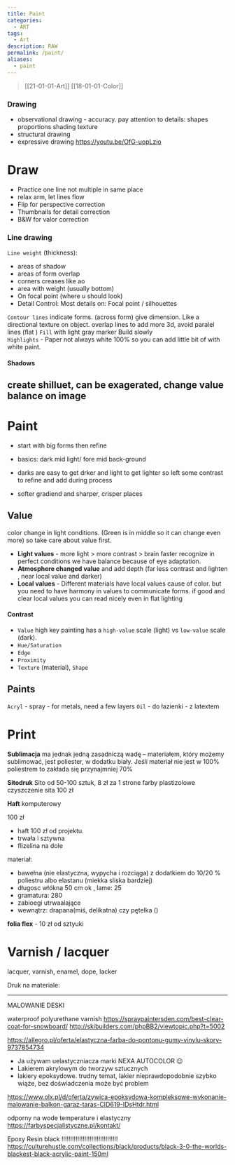 ```yaml
---
title: Paint
categories:
  - ART
tags:
  - Art
description: RAW
permalink: /paint/
aliases:
  - paint
---
```

> [[21-01-01-Art]]  [[18-01-01-Color]]



### Drawing 
- observational drawing - accuracy. pay attention to details: shapes proportions shading texture 
- structural drawing 
- expressive drawing 
https://youtu.be/OfG-uopLzio

# Draw

- Practice one line not multiple in same place
- relax arm, let lines flow  
- Flip  for perspective correction   
- Thumbnails for detail correction   
- B&W for valor correction  

###  Line drawing

`Line weight` (thickness):
- areas of shadow
- areas of form overlap
- corners creases like ao
- area with weight  (usually bottom)
- On focal point (where u should look)
- Detail Control: Most details on: Focal point / silhouettes

`Contour lines` indicate forms. (across form) give dimension. Like a directional texture on object. overlap lines to add more 3d, avoid paralel lines (flat )
`Fill` with light gray marker Build slowly  
`Highlights` - Paper not always white 100% so you can add little bit of   with white paint.


#### Shadows
create shilluet, can be exagerated, change value balance on image
---

# Paint


- start with big forms then refine
- basics: dark mid light/ fore mid back-ground   

- darks are easy to get drker and light to get lighter so left some contrast to refine and add during process
- softer gradiend and sharper, crisper places  


## Value
color change in light conditions.  (Green is in middle so it can change even more) so take care about value first.

- **Light values** - more light > more contrast > brain faster recognize in perfect conditions we have balance because of eye adaptation.
- **Atmosphere changed value** and add depth  (far less contrast and lighten , near local value and darker)
- **Local values** - Different materials have local values  cause of color.
but you need to have harmony in values to  communicate forms. if good and clear local values  you can read nicely even in flat lighting

#### Contrast   
- `Value` high key painting has a `high-value` scale (light) vs `low-value` scale (dark).  
- `Hue/Saturation`  
- `Edge`  
- `Proximity`  
- `Texture` (material), `Shape`


## Paints
`Acryl` - spray - for metals, need a few layers
`Oil` -
do łazienki - z latextem



# Print



**Sublimacja** ma jednak jedną zasadniczą wadę – materiałem, który możemy sublimować, jest poliester, w dodatku biały. Jeśli materiał nie jest w 100% poliestrem to zakłada się przynajmniej 70%





**Sitodruk**
Sito od 50-100 sztuk, 8 zł za 1 strone
farby plastizolowe
czyszczenie sita 100 zł

**Haft** komputerowy

100 zł

- haft 100 zł od projektu.
- trwała i sztywna
- flizelina na dole

materiał:
- bawełna (nie elastyczna, wypycha i rozciąga) z dodatkiem do 10/20 % poliestru  albo elastanu (miekka sliska bardziej)
- długosc włókna 50 cm ok , lame: 25
- gramatura: 280
- zabioegi utrwaalające
- wewnątrz: drapana(miś, delikatna) czy pętelka ()


**folia flex** - 10 zł od sztyuki




# Varnish / lacquer
 lacquer, varnish, enamel, dope, lacker


Druk na materiale:



----------------

MALOWANIE DESKI


waterproof polyurethane varnish
https://spraypaintersden.com/best-clear-coat-for-snowboard/
http://skibuilders.com/phpBB2/viewtopic.php?t=5002

https://allegro.pl/oferta/elastyczna-farba-do-pontonu-gumy-vinylu-skory-9737854734
- Ja używam uelastyczniacza marki NEXA AUTOCOLOR :wink:
- Lakierem akrylowym do tworzyw sztucznych
- lakiery epoksydowe. trudny temat, lakier nieprawdopodobnie szybko wiąże, bez doświadczenia może być problem

https://www.olx.pl/d/oferta/zywica-epoksydowa-kompleksowe-wykonanie-malowanie-balkon-garaz-taras-CID619-IDsHtdr.html

odporny na wode temperature i elastyczny
https://farbyspecjalistyczne.pl/kontakt/

Epoxy Resin black !!!!!!!!!!!!!!!!!!!!!!!!!!!!!!!!
https://culturehustle.com/collections/black/products/black-3-0-the-worlds-blackest-black-acrylic-paint-150ml
